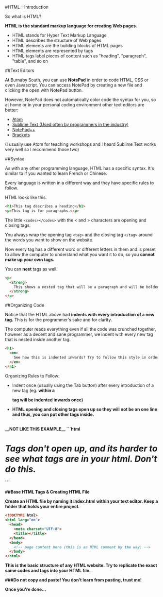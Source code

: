 #HTML - Introduction

So what is HTML?

__HTML is the standard markup language for creating Web pages.__

* HTML stands for Hyper Text Markup Language
* HTML describes the structure of Web pages
* HTML elements are the building blocks of HTML pages
* HTML elements are represented by tags
* HTML tags label pieces of content such as "heading", "paragraph", "table", and so on

##Text Editors

At Burnaby South, you can use __NotePad__ in order to code HTML, CSS or even Javascript. You can access NotePad by creating a new file and clicking the open with NotePad button.

However, NotePad does not automatically color code the syntax for you, so at home or in your personal coding environment other text editors are better:

* [Atom](https://atom.io/)
* [Sublime Text (Used often by programmers in the industry)](http://www.sublimetext.com/)
* [NotePad++](https://notepad-plus-plus.org/)
* [Brackets](http://brackets.io/)

(I usually use Atom for teaching workshops and I heard Sublime Text works very well so I recommend those two)

##Syntax

As with any other programming language, HTML has a specific syntax. It's similar to if you wanted to learn French or Chinese. 

Every language is written in a different way and they have specific rules to follow.

HTML looks like this:
```html
<h1>This tag describes a heading</h1>
<p>This tag is for paragraphs.</p>
```
The little ```<codes></codes>``` with the < and > characters are opening and closing tags. 

You always wrap the opening tag ```<tag>``` and the closing tag ```</tag>``` around the words you want to show on the website.

Now every tag has a different word or different letters in them and is preset to allow the computer to understand what you want it to do, so you __cannot make up your own tags.__

You can __nest__ tags as well:
```html
<p>
  <strong>
    This shows a nested tag that will be a paragraph and will be bolded.
  </strong>
</p>
```

##Organizing Code

Notice that the HTML above had __indents with every introduction of a new tag.__ This is for the programmer's sake and for clarity.

The computer reads everything even if all the code was crunched together, however as a decent and sane programmer, we indent with every new tag that is nested inside another tag.

```html
<h1>
  <em>
    See how this is indented inwards? Try to follow this style in order for maximum clarity in your code. Plus all the tags open up.
  </em>
</h1>
```

Organizing Rules to Follow:
* Indent once (usually using the Tab button) after every introduction of a new tag (eg. <strong> within a <p> tag will be indented inwards once)
* HTML opening and closing tags open up so they will not be on one line and thus, you can put other tags inside.

<br>
__NOT LIKE THIS EXAMPLE__
```html
<h1><em>Tags don't open up, and its harder to see what tags are in your html. Don't do this.</em></h1>
```

##Base HTML Tags & Creating HTML File

Create an HTML file by naming it index.html within your text editor. Keep a folder that holds your entire project.

```html
<!DOCTYPE html>
<html lang="en">
  <head>
    <meta charset="UTF-8">
    <title></title>
  </head>
  <body>
    <!-- page content here (this is an HTML comment by the way) -->
  </body>
</html>
```

This is the basic structure of any HTML website. Try to replicate the exact same codes and tags into your HTML file. 

###Do __not__ copy and paste! You don't learn from pasting, trust me!

Once you're done...
[]()

